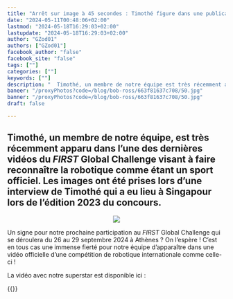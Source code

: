 ```yaml
---
title: "Arrêt sur image à 45 secondes : Timothé figure dans une publication du FIRST Global Challenge !"
date: "2024-05-11T00:48:06+02:00"
lastmod: "2024-05-18T16:29:03+02:00"
lastupdate: "2024-05-18T16:29:03+02:00"
author: "GZod01"
authors: ["GZod01"]
facebook_author: "false"
facebook_site: "false"
tags: [""]
categories: [""]
keywords: [""]
description: "  Timothé, un membre de notre équipe est très récemment apparu dans l’une des dernières vidéos du <i>FIRST</i>  Global Challenge visant à faire reconnaître la robotique comme étant un sport officiel. "
baneer: "/proxyPhotos?code=/blog/bob-ross/663f81637c708/50.jpg"
banner: "/proxyPhotos?code=/blog/bob-ross/663f81637c708/50.jpg"
draft: false 

---
```

## Timothé, un membre de notre équipe, est très récemment apparu dans l’une des dernières vidéos du <i>FIRST</i> Global Challenge visant à faire reconnaître la robotique comme étant un sport officiel. Les images ont été prises lors d’une interview de Timothé qui a eu lieu à Singapour lors de l’édition 2023 du concours.

<center>
<div style="width: 450px">
<img src="/proxyPhotos?code=/blog/bob-ross/663f81637c708/50.jpg">
</div>
</center>


Un signe pour notre prochaine participation au  <i>FIRST</i> Global Challenge qui se déroulera du 26 au 29 septembre 2024 à Athènes ? On l’espère ! 
C’est en tous cas une immense fierté pour notre équipe d’apparaître dans une vidéo officielle d’une compétition de robotique internationale comme celle-ci !

La vidéo avec notre superstar est disponible ici : 

{{<youtube code="Ljup-TK_tZY">}}



